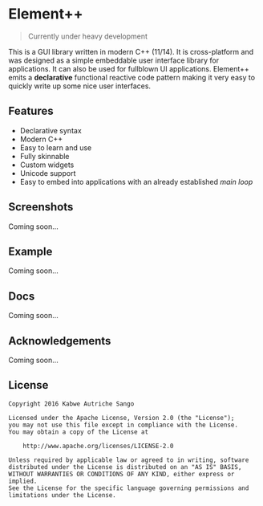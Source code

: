 # Element++

>Currently under heavy development

This is a GUI library written in modern C++ (11/14). 
It is cross-platform and was designed as a simple embeddable user interface library for applications. It can also be used for fullblown UI applications.
Element++ emits a **declarative** functional reactive code pattern making it very easy to quickly write up some nice user interfaces.

## Features

- Declarative syntax
- Modern C++
- Easy to learn and use
- Fully skinnable
- Custom widgets
- Unicode support
- Easy to embed into applications with an already established *main loop*

## Screenshots

Coming soon...

## Example

Coming soon...

## Docs

Coming soon...

## Acknowledgements

Coming soon...

## License

```
Copyright 2016 Kabwe Autriche Sango

Licensed under the Apache License, Version 2.0 (the "License");
you may not use this file except in compliance with the License.
You may obtain a copy of the License at

    http://www.apache.org/licenses/LICENSE-2.0

Unless required by applicable law or agreed to in writing, software
distributed under the License is distributed on an "AS IS" BASIS,
WITHOUT WARRANTIES OR CONDITIONS OF ANY KIND, either express or implied.
See the License for the specific language governing permissions and
limitations under the License.
```